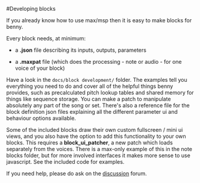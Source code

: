 #Developing blocks

If you already know how to use max/msp then it is easy to make blocks for benny. 

Every block needs, at minimum:

- a **.json** file describing its inputs, outputs, parameters

- a **.maxpat** file (which does the processing - note or audio - for one voice of your block)

Have a look in the ```docs/block development/``` folder. The examples tell you everything you need to do and cover all of the helpful things benny provides, such as precalculated pitch lookup tables and shared memory for things like sequence storage. You can make a patch to manipulate absolutely any part of the song or set. There's also a reference file for the block definition json files explaining all the different parameter ui and behaviour options available.

Some of the included blocks draw their own custom fullscreen / mini ui views, and you also have the option to add this functionality to your own blocks. This requires a **block_ui_patcher**, a new patch which loads separately from the voices. There is a max-only example of this in the note blocks folder, but for more involved interfaces it makes more sense to use javascript. See the included code for examples.

If you need help, please do ask on the [discussion](https://github.com/playbenny/benny/discussions) forum.
